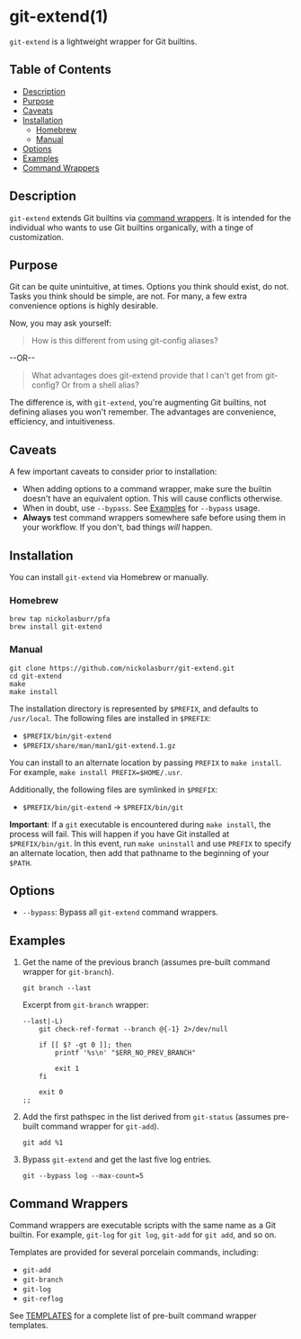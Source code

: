 # git-extend(1)

`git-extend` is a lightweight wrapper for Git builtins.

## Table of Contents

- [Description](#description)
- [Purpose](#purpose)
- [Caveats](#caveats)
- [Installation](#installation)
  + [Homebrew](#homebrew)
  + [Manual](#manual)
- [Options](#options)
- [Examples](#examples)
- [Command Wrappers](#command-wrappers)

## Description

`git-extend` extends Git builtins via [command wrappers](#command-wrappers). It is intended for the individual who wants to use Git builtins organically, with a tinge of customization.

## Purpose

Git can be quite unintuitive, at times. Options you think should exist, do not. Tasks you think should be simple, are not. For many, a few extra convenience options is highly desirable.

Now, you may ask yourself:

> How is this different from using git-config aliases?

--OR--

> What advantages does git-extend provide that I can't get from git-config? Or from a shell alias?

The difference is, with `git-extend`, you're augmenting Git builtins, not defining aliases you won't remember. The advantages are convenience, efficiency, and intuitiveness.

## Caveats

A few important caveats to consider prior to installation:

+ When adding options to a command wrapper, make sure the builtin doesn't have an equivalent option. This will cause conflicts otherwise.
+ When in doubt, use `--bypass`. See [Examples](#examples) for `--bypass` usage.
+ **Always** test command wrappers somewhere safe before using them in your workflow. If you don't, bad things _will_ happen.

## Installation

You can install `git-extend` via Homebrew or manually.

### Homebrew

```
brew tap nickolasburr/pfa
brew install git-extend
```

### Manual

```
git clone https://github.com/nickolasburr/git-extend.git
cd git-extend
make
make install
```

The installation directory is represented by `$PREFIX`, and defaults to `/usr/local`. The following files are installed in `$PREFIX`:

+ `$PREFIX/bin/git-extend`
+ `$PREFIX/share/man/man1/git-extend.1.gz`

You can install to an alternate location by passing `PREFIX` to `make install`. For example, `make install PREFIX=$HOME/.usr`.

Additionally, the following files are symlinked in `$PREFIX`:

+ `$PREFIX/bin/git-extend` -> `$PREFIX/bin/git`

<strong>Important</strong>: If a `git` executable is encountered during `make install`, the process will fail. This will happen if you have Git installed at `$PREFIX/bin/git`. In this event, run `make uninstall` and use `PREFIX` to specify an alternate location, then add that pathname to the beginning of your `$PATH`.

## Options

+ `--bypass`: Bypass all `git-extend` command wrappers.

## Examples

1. Get the name of the previous branch (assumes pre-built command wrapper for `git-branch`).

    ```
    git branch --last
    ```

    Excerpt from `git-branch` wrapper:

    ```
    --last|-L)
        git check-ref-format --branch @{-1} 2>/dev/null

        if [[ $? -gt 0 ]]; then
            printf '%s\n' "$ERR_NO_PREV_BRANCH"

            exit 1
        fi

        exit 0
    ;;
    ```

2. Add the first pathspec in the list derived from `git-status` (assumes pre-built command wrapper for `git-add`).

    ```
    git add %1
    ```

3. Bypass `git-extend` and get the last five log entries.

    ```
    git --bypass log --max-count=5
    ```

## Command Wrappers

Command wrappers are executable scripts with the same name as a Git builtin. For example, `git-log` for `git log`, `git-add` for `git add`, and so on.

Templates are provided for several porcelain commands, including:

+ `git-add`
+ `git-branch`
+ `git-log`
+ `git-reflog`

See [TEMPLATES](https://github.com/nickolasburr/git-extend/blob/master/TEMPLATES.md) for a complete list of pre-built command wrapper templates.
